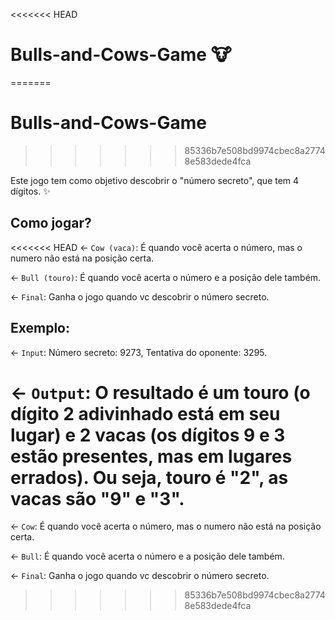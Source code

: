 <<<<<<< HEAD
# Bulls-and-Cows-Game 🐮
=======
# Bulls-and-Cows-Game
>>>>>>> 85336b7e508bd9974cbec8a27748e583dede4fca

 Este jogo tem como objetivo descobrir o "número secreto", que tem 4 dígitos. ✨

## Como jogar?

<<<<<<< HEAD
← `Cow (vaca)`: É quando você acerta o número, mas o numero não está na posição certa.

← `Bull (touro)`: É quando você acerta o número e a posição dele também.

← `Final`: Ganha o jogo quando vc descobrir o número secreto.

## Exemplo:

← `Input`: Número secreto: 9273, Tentativa do oponente: 3295.

← `Output`: O resultado é um touro (o dígito 2 adivinhado está em seu lugar) e 2 vacas (os dígitos 9 e 3 estão presentes, mas em lugares errados). Ou seja, touro é "2", as vacas são "9" e "3".
=======
← `Cow`: É quando você acerta o número, mas o numero não está na posição certa.

← `Bull`: É quando você acerta o número e a posição dele também.

← `Final`: Ganha o jogo quando vc descobrir o número secreto.
>>>>>>> 85336b7e508bd9974cbec8a27748e583dede4fca
